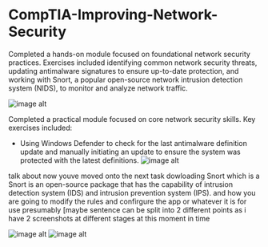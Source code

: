 # CompTIA-Improving-Network-Security

Completed a hands-on module focused on foundational network security practices. Exercises included identifying common network security threats, updating antimalware signatures to ensure up-to-date protection, and working with Snort, a popular open-source network intrusion detection system (NIDS), to monitor and analyze network traffic.

![image alt](https://github.com/user-attachments/assets/574b887a-0079-416d-bcf1-6450cd2b445c)

Completed a practical module focused on core network security skills.
Key exercises included:

- Using Windows Defender to check for the last antimalware definition update and manually initiating an update to ensure the system was protected with the latest definitions.
![image alt](!https://github.com/user-attachments/assets/fb0b67a1-66bb-4162-82a1-b848595952bb)


talk about now youve moved onto the next task dowloading Snort which is a Snort is an open-source package that has the capability of intrusion detection system (IDS) and intrusion prevention system (IPS). and how you are going to modify the rules and confirgure the app or whatever it is for use presumably [maybe sentence can be split into 2 different points as i have 2 screenshots at different stages at this moment in time

![image alt]()
![image alt]()
